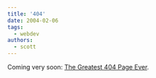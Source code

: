 ```yaml
---
title: '404'
date: 2004-02-06
tags:
  - webdev
authors:
  - scott
---
```


Coming very soon: [The Greatest 404 Page Ever](http://spaceninja.com/404.html).
